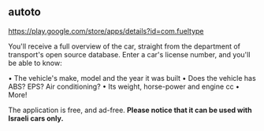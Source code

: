 ## autoto

https://play.google.com/store/apps/details?id=com.fueltype

You'll receive a full overview of the car, straight from the department of transport's open source database.
Enter a car's license number, and you'll be able to know:

• The vehicle's make, model and the year it was built
• Does the vehicle has ABS? EPS? Air conditioning?
• Its weight, horse-power and engine cc
• More!

The application is free, and ad-free.
**Please notice that it can be used with Israeli cars only.**
